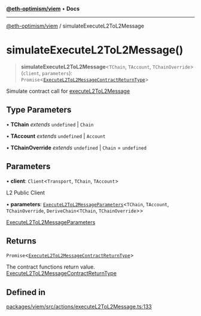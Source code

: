 [**@eth-optimism/viem**](../README.md) • **Docs**

***

[@eth-optimism/viem](../README.md) / simulateExecuteL2ToL2Message

# simulateExecuteL2ToL2Message()

> **simulateExecuteL2ToL2Message**\<`TChain`, `TAccount`, `TChainOverride`\>(`client`, `parameters`): `Promise`\<[`ExecuteL2ToL2MessageContractReturnType`](../type-aliases/ExecuteL2ToL2MessageContractReturnType.md)\>

Simulate contract call for [executeL2ToL2Message](executeL2ToL2Message.md)

## Type Parameters

• **TChain** *extends* `undefined` \| `Chain`

• **TAccount** *extends* `undefined` \| `Account`

• **TChainOverride** *extends* `undefined` \| `Chain` = `undefined`

## Parameters

• **client**: `Client`\<`Transport`, `TChain`, `TAccount`\>

L2 Public Client

• **parameters**: [`ExecuteL2ToL2MessageParameters`](../type-aliases/ExecuteL2ToL2MessageParameters.md)\<`TChain`, `TAccount`, `TChainOverride`, `DeriveChain`\<`TChain`, `TChainOverride`\>\>

[ExecuteL2ToL2MessageParameters](../type-aliases/ExecuteL2ToL2MessageParameters.md)

## Returns

`Promise`\<[`ExecuteL2ToL2MessageContractReturnType`](../type-aliases/ExecuteL2ToL2MessageContractReturnType.md)\>

The contract functions return value. [ExecuteL2ToL2MessageContractReturnType](../type-aliases/ExecuteL2ToL2MessageContractReturnType.md)

## Defined in

[packages/viem/src/actions/executeL2ToL2Message.ts:133](https://github.com/ethereum-optimism/ecosystem/blob/9f1518a8b470f51e691a3ccf35afc0dba397076b/packages/viem/src/actions/executeL2ToL2Message.ts#L133)
